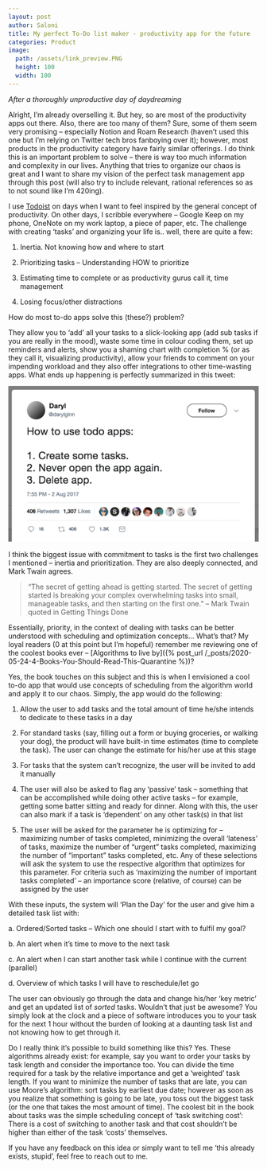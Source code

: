 ```yaml
---
layout: post
author: Saloni
title: My perfect To-Do list maker - productivity app for the future
categories: Product
image:
  path: /assets/link_preview.PNG
  height: 100
  width: 100
---
```


*After a thoroughly unproductive day of daydreaming*

Alright, I’m already overselling it. But hey, so are most of the productivity apps out there. Also, there are too many of them? Sure, some of them seem very promising – especially Notion and Roam Research (haven’t used this one but I’m relying on Twitter tech bros fanboying over it); however, most products in the productivity category have fairly similar offerings. I do think this is an important problem to solve – there is way too much information and complexity in our lives. Anything that tries to organize our chaos is great and I want to share my vision of the perfect task management app through this post (will also try to include relevant, rational references so as to not sound like I’m 420ing). 

I use [Todoist](https://todoist.com/) on days when I want to feel inspired by the general concept of productivity. On other days, I scribble everywhere – Google Keep on my phone, OneNote on my work laptop, a piece of paper, etc. The challenge with creating ‘tasks’ and organizing your life is.. well, there are quite a few:

1.	Inertia. Not knowing how and where to start

2.	Prioritizing tasks – Understanding HOW to prioritize

3.	Estimating time to complete or as productivity gurus call it, time management

4.	Losing focus/other distractions

How do most to-do apps solve this (these?) problem?

They allow you to ‘add’ all your tasks to a slick-looking app (add sub tasks if you are really in the mood), waste some time in colour coding them, set up reminders and alerts, show you a shaming chart with completion % (or as they call it, visualizing productivity), allow your friends to comment on your impending workload and they also offer integrations to other time-wasting apps. What ends up happening is perfectly summarized in this tweet:

![Funny tweet about to-do apps](/assets/todo.png)

I think the biggest issue with commitment to tasks is the first two challenges I mentioned – inertia and prioritization. They are also deeply connected, and Mark Twain agrees. 
 
>“The secret of getting ahead is getting started. The secret of getting started is breaking your complex overwhelming tasks into small, manageable tasks, and then starting on the first one.”
– Mark Twain quoted in Getting Things Done

Essentially, priority, in the context of dealing with tasks can be better understood with scheduling and optimization concepts… What’s that? My loyal readers (0 at this point but I’m hopeful) remember me reviewing one of the coolest books ever – [Algorithms to live by]({% post_url /_posts/2020-05-24-4-Books-You-Should-Read-This-Quarantine %})? 

Yes, the book touches on this subject and this is when I envisioned a cool to-do app that would use concepts of scheduling from the algorithm world and apply it to our chaos. Simply, the app would do the following:

1.	Allow the user to add tasks and the total amount of time he/she intends to dedicate to these tasks in a day

2.	For standard tasks (say, filling out a form or buying groceries, or walking your dog), the product will have built-in time estimates (time to complete the task). The user can change the estimate for his/her use at this stage

3.	For tasks that the system can’t recognize, the user will be invited to add it manually

4.	The user will also be asked to flag any ‘passive’ task – something that can be accomplished while doing other active tasks – for example, getting some batter sitting and ready for dinner. Along with this, the user can also mark if a task is ‘dependent’ on any other task(s) in that list

5.	The user will be asked for the parameter he is optimizing for – maximizing number of tasks completed, minimizing the overall ‘lateness’ of tasks, maximize the number of “urgent” tasks completed, maximizing the number of “important” tasks completed, etc. Any of these selections will ask the system to use the respective algorithm that optimizes for this parameter.  For criteria such as ‘maximizing the number of important tasks completed’ – an importance score (relative, of course) can be assigned by the user

With these inputs, the system will ‘Plan the Day’ for the user and give him a detailed task list with:

a.	Ordered/Sorted tasks – Which one should I start with to fulfil my goal?

b.	An alert when it’s time to move to the next task

c.	An alert when I can start another task while I continue with the current (parallel)

d.	Overview of which tasks I will have to reschedule/let go 

The user can obviously go through the data and change his/her ‘key metric’ and get an updated list of *sorted* tasks. Wouldn’t that just be awesome? You simply look at the clock and a piece of software introduces you to your task for the next 1 hour without the burden of looking at a daunting task list and not knowing how to get through it. 

Do I really think it’s possible to build something like this? Yes. These algorithms already exist: for example, say you want to order your tasks by task length and consider the importance too. You can divide the time required for a task by the relative importance and get a ‘weighted’ task length. If you want to minimize the number of tasks that are late, you can use Moore’s algorithm: sort tasks by earliest due date; however as soon as you realize that something is going to be late, you toss out the biggest task (or the one that takes the most amount of time). The coolest bit in the book about tasks was the simple scheduling concept of ‘task switching cost’:  There is a cost of switching to another task and that cost shouldn’t be higher than either of the task ‘costs’ themselves. 

If you have any feedback on this idea or simply want to tell me ‘this already exists, stupid’, feel free to reach out to me. 


